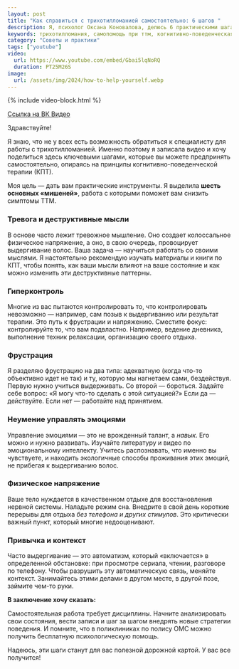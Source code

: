 ```yaml
---
layout: post
title: "Как справиться с трихотилломанией самостоятельно: 6 шагов "
description: Я, психолог Оксана Коновалова, делюсь 6 практическими шагами на основе КПТ для самостоятельной борьбы с трихотилломанией. Узнайте, как работать с тревогой, контролем и привычками.
keywords: трихотилломания, самопомощь при ттм, когнитивно-поведенческая терапия, кпт, как перестать вырывать волосы, тревога, гиперконтроль, управление эмоциями, оксана коновалова, психолог
category: "Советы и практики"
tags: ["youtube"]
video:
  url: https://www.youtube.com/embed/Gbai5lqNoRQ
  duration: PT25M26S
image:
  url: /assets/img/2024/how-to-help-yourself.webp
---
```


{% include video-block.html %}

<a href="https://vkvideo.ru/video-211245681_456239030" rel="nofollow">Ссылка на ВК Видео</a>

Здравствуйте!

Я знаю, что не у всех есть возможность обратиться к специалисту для работы с трихотилломанией. Именно поэтому я записала видео и хочу поделиться здесь ключевыми шагами, которые вы можете предпринять самостоятельно, опираясь на принципы когнитивно-поведенческой терапии (КПТ).

Моя цель — дать вам практические инструменты. Я выделила **шесть основных «мишеней»**, работа с которыми поможет вам снизить симптомы ТТМ.

### Тревога и деструктивные мысли
В основе часто лежит тревожное мышление. Оно создает колоссальное физическое напряжение, а оно, в свою очередь, провоцирует выдергивание волос. Ваша задача — научиться работать со своими мыслями. Я настоятельно рекомендую изучать материалы и книги по КПТ, чтобы понять, как ваши мысли влияют на ваше состояние и как можно изменить эти деструктивные паттерны.

### Гиперконтроль
Многие из вас пытаются контролировать то, что контролировать невозможно — например, сам позыв к выдергиванию или результат терапии. Это путь к фрустрации и напряжению. Сместите фокус: контролируйте то, что вам подвластно. Например, ведение дневника, выполнение техник релаксации, организацию своего отдыха.

### Фрустрация
Я разделяю фрустрацию на два типа: адекватную (когда что-то объективно идет не так) и ту, которую мы нагнетаем сами, бездействуя. Первую нужно учиться выдерживать. Со второй — бороться. Задайте себе вопрос: «Я могу что-то сделать с этой ситуацией?» Если да — действуйте. Если нет — работайте над принятием.

### Неумение управлять эмоциями
Управление эмоциями — это не врожденный талант, а *навык*. Его можно и нужно развивать. Изучайте литературу и видео по эмоциональному интеллекту. Учитесь распознавать, что именно вы чувствуете, и находить экологичные способы проживания этих эмоций, не прибегая к выдергиванию волос.

### Физическое напряжение
Ваше тело нуждается в качественном отдыхе для восстановления нервной системы. Наладьте режим сна. Внедрите в свой день короткие перерывы для отдыха *без телефона и других стимулов*. Это критически важный пункт, который многие недооценивают.

### Привычка и контекст
Часто выдергивание — это автоматизм, который «включается» в определенной обстановке: при просмотре сериала, чтении, разговоре по телефону. Чтобы разрушить эту автоматическую связь, меняйте контекст. Занимайтесь этими делами в другом месте, в другой позе, займите чем-то руки.

**В заключение хочу сказать:**

Самостоятельная работа требует дисциплины. Начните анализировать свои состояния, вести записи и шаг за шагом внедрять новые стратегии поведения. И помните, что в поликлиниках по полису ОМС можно получить бесплатную психологическую помощь.

Надеюсь, эти шаги станут для вас полезной дорожной картой. У вас все получится!

